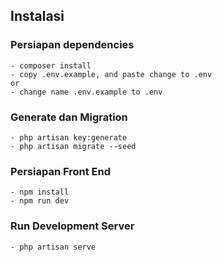 ## Instalasi

### Persiapan dependencies
```
- composer install
- copy .env.example, and paste change to .env 
or 
- change name .env.example to .env
```
  
### Generate dan Migration
```
- php artisan key:generate
- php artisan migrate --seed
```

### Persiapan Front End
```
- npm install
- npm run dev
```

### Run Development Server
```
- php artisan serve
```
